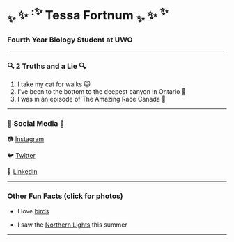 # <sub> ✨ </sub> ✨ <sup> :✨ </sup> Tessa Fortnum <sub> ✨ </sub> ✨ <sup> ✨
### Fourth Year Biology Student at UWO

---

### 🔍 2 Truths and a Lie 🔍

1. I take my cat for walks :cat:
2. I've been to the bottom to the deepest canyon in Ontario :mount_fuji:
3. I was in an episode of The Amazing Race Canada :running:

---

### 📣 Social Media 📣

📷 [Instagram](https://www.instagram.com/tessakathleen_/)

🐦 [Twitter](https://twitter.com/tessafortn)

💼 [LinkedIn](https://www.linkedin.com/in/tfortnum/)

--- 

### Other Fun Facts (click for photos)

- I love [birds](https://imgur.com/gallery/1InzjGf)

- I saw the [Northern Lights](https://imgur.com/gallery/htGBYGT) this summer 

---
